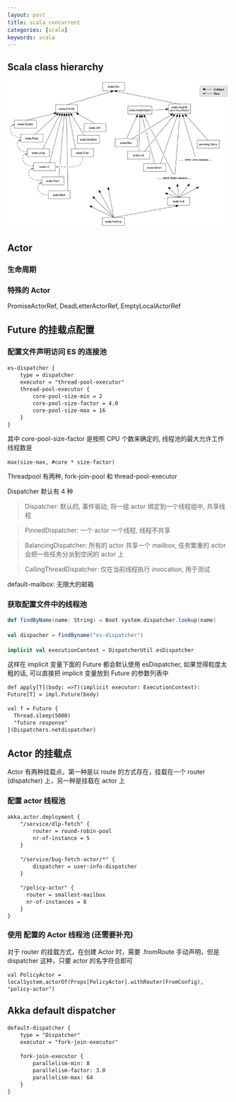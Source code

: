 ```yaml
---
layout: post
title: scala concurrent
categories: [scala]
keywords: scala
---
```


## Scala class hierarchy

![](/images/posts/scala/classhierarchy.png)



## Actor

### 生命周期


### 特殊的 Actor

PromiseActorRef, DeadLetterActorRef, EmptyLocalActorRef

## Future 的挂载点配置

### 配置文件声明访问 ES 的连接池

```
es-dispatcher {
    type = dispatcher
    executor = "thread-pool-executor"
    thread-pool-executor {
        core-pool-size-min = 2
        core-pool-size-factor = 4.0
        core-pool-size-max = 16
    }
}
```

其中 core-pool-size-factor 是按照 CPU 个数来确定的, 线程池的最大允许工作线程数是

`max(size-max, #core * size-factor)`

Threadpool 有两种, fork-join-pool 和 thread-pool-executor

Dispatcher 默认有 4 种

> Dispatcher: 默认的, 事件驱动, 将一组 actor 绑定到一个线程组中, 共享线程

> PinnedDispatcher: 一个 actor 一个线程, 线程不共享

> BalancingDispatcher: 所有的 actor 共享一个 mailbox, 任务繁重的 actor 会把一些任务分派到空闲的 actor 上

> CallingThreadDispatcher: 仅在当前线程执行 invocation, 用于测试

default-mailbox: 无限大的邮箱 

### 获取配置文件中的线程池

```scala
def findByName(name: String) = Boot.system.dispatcher.lookup(name)

val dispacher = findByname("es-dispatcher")

implicit val executionContext = DispatcherUtil.esDispatcher
```

这样在 implicit 变量下面的 Future 都会默认使用 esDispatcher, 如果觉得粒度太粗的话, 可以直接把
implicit 变量放到 Future 的参数列表中

```  
def apply[T](body: =>T)(implicit executor: ExecutionContext): Future[T] = impl.Future(body)

val f = Future {
  Thread.sleep(5000)
  "future response"
}(Dispatchers.netdispatcher)
```

## Actor 的挂载点

Actor 有两种挂载点，第一种是以 route 的方式存在，挂载在一个 router (dispatcher) 上，另一种是挂载在 actor 上

### 配置 actor 线程池

```
akka.actor.deployment {
    "/service/dlp-fetch" {
        router = round-robin-pool
        nr-of-instance = 5
    }
    
    "/service/bug-fetch-actor/*" {
        dispatcher = user-info-dispatcher
    }
    
    "/policy-actor" {
      router = smallest-mailbox
      nr-of-instances = 8
    }
}
```

### 使用 配置的 Actor 线程池 (还需要补充)

对于 router 的挂载方式，在创建 Actor 时，需要 .fromRoute 手动声明，但是 dispatcher 这种，只要 actor 的名字符合即可

```
val PolicyActor = localSystem.actorOf(Props[PolicyActor].withRouter(FromConfig), "policy-actor")
```

## Akka default dispatcher


```
default-dispatcher {
    type = "Dispatcher"
    executor = "fork-join-executor"
    
    fork-join-executor {
        parallelism-min: 8
        parallelism-factor: 3.0
        parallelism-max: 64
    }
}
```


